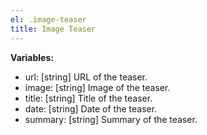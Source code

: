 ```yaml
---
el: .image-teaser
title: Image Teaser
---
```


__Variables:__
* url: [string] URL of the teaser.
* image: [string] Image of the teaser.
* title: [string] Title of the teaser.
* date: [string] Date of the teaser.
* summary: [string] Summary of the teaser.
